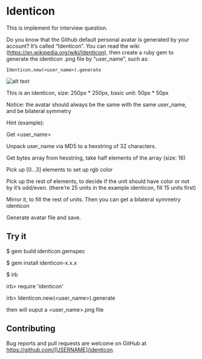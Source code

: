 # Identicon

This is implement for interview question.

Do you know that the Github default personal avatar is generated by your account? 
It’s called “Identicon”. You can read the wiki (https://en.wikipedia.org/wiki/Identicon), then create a ruby gem to generate the identicon .png file by “user_name”, such as:

```Identicon.new(<user_name>).generate```

![alt text](https://github.com/tomohung/interview-identicon/blob/master/sample.png)

This is an identicon, size: 250px * 250px, basic unit: 50px * 50px

Notice: the avatar should always be the same with the same user_name, and be bilateral symmetry

Hint (example):

Get <user_name>

Unpack user_name via MD5 to a hexstring of 32 characters.

Get bytes array from hexstring, take half elements of the array (size: 16)

Pick up [0...3] elements to set up rgb color

Pick up the rest of elements, to decide if the unit should have color or not by it’s odd/even. (there’re 25 units in the example identicon, fill 15 units first)

Mirror it, to fill the rest of units. Then you can get a bilateral symmetry identicon

Generate avatar file and save.

## Try it

$ gem build identicon.gemspec

$ gem install identicon-x.x.x

$ irb

irb> require 'identicon'

irb> Identicon.new(<user_name>).generate

then will ouput a <user_name>.png file

## Contributing

Bug reports and pull requests are welcome on GitHub at https://github.com/[USERNAME]/identicon.
